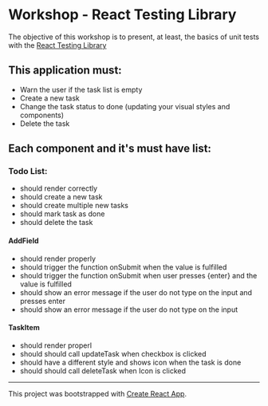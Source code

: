 # Workshop - React Testing Library

The objective of this workshop is to present, at least, the basics of unit tests with the [React Testing Library](https://testing-library.com/docs/react-testing-library/intro/)

## This application must:

- Warn the user if the task list is empty
- Create a new task
- Change the task status to done (updating your visual styles and components)
- Delete the task

## Each component and it's must have list:

### Todo List:

- should render correctly
- should create a new task
- should create multiple new tasks
- should mark task as done
- should delete the task

#### AddField

- should render properly
- should trigger the function onSubmit when the value is fulfilled
- should trigger the function onSubmit when user presses {enter} and the value is fulfilled
- should show an error message if the user do not type on the input and presses enter
- should show an error message if the user do not type on the input

#### TaskItem

- should render properl
- should should call updateTask when checkbox is clicked
- should have a different style and shows icon when the task is done
- should should call deleteTask when Icon is clicked

---

This project was bootstrapped with [Create React App](https://github.com/facebook/create-react-app).
